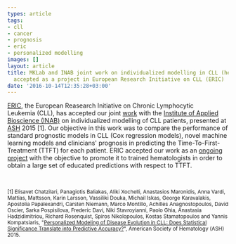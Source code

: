 ```yaml
---
types: article
tags:
- cll
- cancer
- prognosis
- eric
- personalized modelling
images: []
layout: article
title: MKLab and INAB joint work on individualized modelling in CLL (hematologic cancer)
  accepted as a project in European Research Initiative on CLL (ERIC)
date: '2016-10-14T12:35:28+03:00'
---
```

<p><a href="http://www.ericll.org">ERIC</a>, the European Reasearch Initiative on Chronic Lymphocytic Leukemia&nbsp;(CLL), has accepted our joint <a href="http://www.bloodjournal.org/content/126/23/2921?sso-checked=true">work</a> with the <a href="http://inab.certh.gr/">Institute of Applied Bioscience (INAB)</a>&nbsp;on individualized modelling of CLL patients, presented at <a href="http://www.hematology.org/Annual-Meeting/">ASH</a> 2015 [1]. Our objective in this work was to compare the performance of standard prognostic models in CLL (Cox regression models), novel machine learning models and clinicians' prognosis in predicting the Time-To-First-Treatment (TTFT) for each patient. ERIC accepted our work as an <a href="http://www.ericll.org/pages/projects/eric_proposal/%21">ongoing project</a> with the objective to promote it to trained hematologists in order to obtain a large set of educated predictions with respect to TTFT.&nbsp;</p>
<p>&nbsp;</p>
<p><sub>[1] Elisavet Chatzilari, Panagiotis Baliakas, Aliki Xochelli, Anastasios Maronidis, Anna Vardi, Mattias, Mattsson, Karin Larsson, Vassiliki Douka, Michail Iskas, George Karavalakis, Apostolia Papalexandri, Carsten Niemann, Marco Montillo, Achilles Anagnostopoulos, David Oscier, Sarka Pospisilova, Frederic Davi, Niki Stavroyianni, Paolo Ghia, Anastasia Hadzidimitriou, Richard Rosenquist, Spiros Nikolopoulos, Kostas Stamatopoulos and Yannis Kompatsiaris, "<a href="http://www.bloodjournal.org/content/126/23/2921?sso-checked=true">Personalized Modeling of Disease Evolution in CLL: Does Statistical Significance Translate into Predictive Accuracy?</a>", American Society of Hematology (ASH) 2015.</sub></p>
